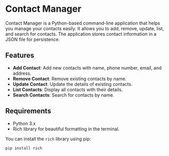# Contact Manager

Contact Manager is a Python-based command-line application that helps you manage your contacts easily. It allows you to add, remove, update, list, and search for contacts. The application stores contact information in a JSON file for persistence.

## Features

- **Add Contact**: Add new contacts with name, phone number, email, and address.
- **Remove Contact**: Remove existing contacts by name.
- **Update Contact**: Update the details of existing contacts.
- **List Contacts**: Display all contacts with their details.
- **Search Contacts**: Search for contacts by name.

## Requirements

- Python 3.x
- Rich library for beautiful formatting in the terminal.

You can install the `rich` library using pip:

```bash
pip install rich
